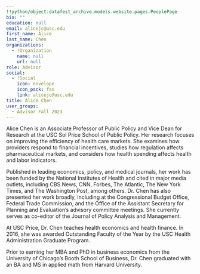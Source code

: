 ```yaml
---
!!python/object:datafest_archive.models.website.pages.PeoplePage
bio: ""
education: null
email: alicejc@usc.edu
first_name: Alice
last_name: Chen
organizations:
  - !Organization
    name: null
    url: null
role: Advisor
social:
  - !Social
    icon: envelope
    icon_pack: fas
    link: alicejc@usc.edu
title: Alice Chen
user_groups:
  - Advisor Fall 2023
---
```


Alice Chen is an Associate Professor of Public Policy and Vice Dean for Research at the USC Sol Price School of Public Policy. Her research focuses on improving the efficiency of health care markets. She examines how providers respond to financial incentives, studies how regulation affects pharmaceutical markets, and considers how health spending affects health and labor indicators.

Published in leading economics, policy, and medical journals, her work has been funded by the National Institutes of Health and cited in major media outlets, including CBS News, CNN, Forbes, The Atlantic, The New York Times, and The Washington Post, among others. Dr. Chen has also presented her work broadly, including at the Congressional Budget Office, Federal Trade Commission, and the Office of the Assistant Secretary for Planning and Evaluation’s advisory committee meetings. She currently serves as co-editor of the Journal of Policy Analysis and Management.

At USC Price, Dr. Chen teaches health economics and health finance. In 2016, she was awarded Outstanding Faculty of the Year by the USC Health Administration Graduate Program.

Prior to earning her MBA and PhD in business economics from the University of Chicago’s Booth School of Business, Dr. Chen graduated with an BA and MS in applied math from Harvard University.
